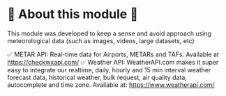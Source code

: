 # 🔴 About this module 🔴
This module was developed to keep a sense and avoid approach using meteorological data (such as images, videos, large datasets, etc)

✅ METAR API: Real-time data for Airports, METARs and TAFs. Available at https://checkwxapi.com/
✅ Weather API: WeatherAPI.com makes it super easy to integrate our realtime, daily, hourly and 15 min interval weather forecast data, historical weather, bulk request, air quality data, autocomplete and time zone. Available at: https://www.weatherapi.com/